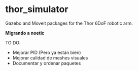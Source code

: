 # thor_simulator
Gazebo and Moveit packages for the Thor 6DoF robotic arm.

**Migrando a noetic**

TO DO:
- Mejorar PID (Pero ya están bien)
- Mejorar calidad de meshes visuales
- Documentar y ordenar paquetes

